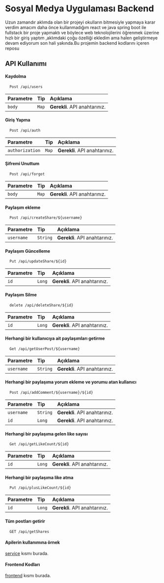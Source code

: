 
# Sosyal Medya Uygulaması Backend

Uzun zamandır aklımda olan bir projeyi okulların bitmesiyle yapmaya karar verdim amacım daha önce kullanmadığım react ve java spring boot ile fullstack bir proje yapmaktı ve böylece web teknolojilerini öğrenmek üzerine hızlı bir giriş yaptım ,aklımdaki çoğu özelliği ekledim ama halen geliştirmeye devam ediyorum son hali yakında.Bu projemin backend kodlarını içeren reposu


## API Kullanımı

#### Kaydolma
```http
  Post /api/users
```
| Parametre | Tip     | Açıklama                |
| :-------- | :------- | :------------------------- |
| `body` | `Map` | **Gerekli**. API anahtarınız. |

#### Giriş Yapma

```http
  Post /api/auth
```
| Parametre | Tip     | Açıklama                |
| :-------- | :------- | :------------------------- |
| `authorization` | `Map` | **Gerekli**. API anahtarınız. |

#### Şifremi Unuttum

```http
  Post /api/forgot
```
| Parametre | Tip     | Açıklama                |
| :-------- | :------- | :------------------------- |
| `body` | `Map` | **Gerekli**. API anahtarınız. |

#### Paylaşım ekleme

```http
  Post /api/createShare/${username}
```
| Parametre | Tip     | Açıklama                |
| :-------- | :------- | :------------------------- |
| `username` | `String` | **Gerekli**. API anahtarınız. |

#### Paylaşım Güncelleme

```http
  Put /api/updateShare/${id}
```
| Parametre | Tip     | Açıklama                |
| :-------- | :------- | :------------------------- |
| `id` | `Long` | **Gerekli**. API anahtarınız. |

#### Paylaşım Silme

```http
  delete /api/deleteShare/${id}
```
| Parametre | Tip     | Açıklama                |
| :-------- | :------- | :------------------------- |
| `id` | `Long` | **Gerekli**. API anahtarınız. |

#### Herhangi bir kullanıcıya ait paylaşımları getirme

```http
  Get /api/getUserPost/${username}
```
| Parametre | Tip     | Açıklama                |
| :-------- | :------- | :------------------------- |
| `username` | `String` | **Gerekli**. API anahtarınız. |

#### Herhangi bir paylaşıma  yorum ekleme ve yorumu atan kullanıcı

```http
  Post /api/addComment/${username}/${id}
```
| Parametre | Tip     | Açıklama                |
| :-------- | :------- | :------------------------- |
| `username` | `String` | **Gerekli**. API anahtarınız. |
| `id` | `Long` | **Gerekli**. API anahtarınız. |


#### Herhangi bir paylaşıma gelen like sayısı

```http
  Get /api/getLikeCount/${id}
```
| Parametre | Tip     | Açıklama                |
| :-------- | :------- | :------------------------- |
| `id` | `Long` | **Gerekli**. API anahtarınız. |

#### Herhangi bir paylaşıma like atma

```http
  Put /api/plusLikeCount/${id}
```
| Parametre | Tip     | Açıklama                |
| :-------- | :------- | :------------------------- |
| `id` | `Long` | **Gerekli**. API anahtarınız. |





#### Tüm postları getirir

```http
  GET /api/getShares
```
#### Apilerin kullanımına örnek

[service](https://github.com/furkancan2107/socialmedia-app-frontend/blob/main/src/api/server.jsx) kısmı burada.
#### Frontend Kodları

[frontend](https://github.com/furkancan2107/socialmedia-app-frontend) kısmı burada.





  
